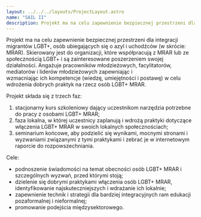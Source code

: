 ```yaml
---
layout: ../../../layouts/ProjectLayout.astro
name: "SAIL II"
description: Projekt ma na celu zapewnienie bezpiecznej przestrzeni dla integracji migrantów LGBT+, osób ubiegających się o azyl i uchodźców.
---
```


Projekt ma na celu zapewnienie bezpiecznej przestrzeni dla integracji migrantów LGBT+, osób ubiegających się o azyl i uchodźców (w skrócie: MRAR). Skierowany jest do organizacji, które współpracują z MRAR lub ze społecznością LGBT+ i są zainteresowane poszerzeniem swojej działalności. Angażuje pracowników młodzieżowych, facylitatorów, mediatorów i liderów młodzieżowych zapewniając i wzmacniając ich kompetencje (wiedzę, umiejętności i postawę) w celu wdrożenia dobrych praktyk na rzecz osób LGBT+ MRAR.

Projekt składa się z trzech faz:
1. stacjonarny kurs szkoleniowy dający uczestnikom narzędzia potrzebne do pracy z osobami LGBT+ MRAR; 
2. faza lokalna, w której uczestnicy zaplanują i wdrożą praktyki dotyczące włączenia LGBT+ MRAR w swoich lokalnych społecznościach; 
3. seminarium końcowe, aby podzielić się wynikami, mocnymi stronami i wyzwaniami związanymi z tymi praktykami i zebrać je w internetowym raporcie do rozpowszechniania.

Cele:
* podnoszenie świadomości na temat obecności osób LGBT+ MRAR i szczególnych wyzwań, przed którymi stoją;   
* dzielenie się dobrymi praktykami włączenia osób LGBT+ MRAR, identyfikowanie najskuteczniejszych i wdrażanie ich lokalnie;
* zapewnienie technik i strategii dla bardziej integracyjnych ram edukacji pozaformalnej i nieformalnej;
* promowanie podejścia międzysektorowego.